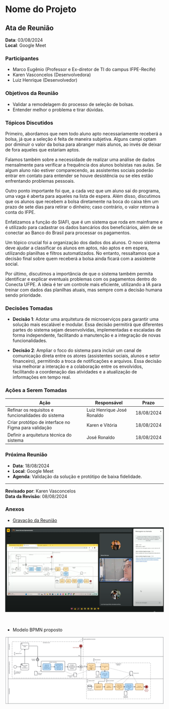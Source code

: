 # Nome do Projeto

## Ata de Reunião

**Data**: 03/08/2024  
**Local**: Google Meet

### Participantes
- Marco Eugênio (Professor e Ex-diretor de TI do campus IFPE-Recife)
- Karen Vasconcelos (Desenvolvedora)
- Luiz Henrique (Desenvolvedor)

### Objetivos da Reunião
- Validar a remodelagem do processo de seleção de bolsas.
- Entender melhor o problema e tirar dúvidas.

### Tópicos Discutidos

Primeiro, abordamos que nem todo aluno apto necessariamente receberá a bolsa, já que a seleção é feita de maneira subjetiva. Alguns campi optam por diminuir o valor da bolsa para abranger mais alunos, ao invés de deixar de fora aqueles que estariam aptos.

Falamos também sobre a necessidade de realizar uma análise de dados mensalmente para verificar a frequência dos alunos bolsistas nas aulas. Se algum aluno não estiver comparecendo, as assistentes sociais poderão entrar em contato para entender se houve desistência ou se eles estão enfrentando problemas pessoais.

Outro ponto importante foi que, a cada vez que um aluno sai do programa, uma vaga é aberta para aqueles na lista de espera. Além disso, discutimos que os alunos que recebem a bolsa diretamente na boca do caixa têm um prazo de sete dias para retirar o dinheiro; caso contrário, o valor retorna à conta do IFPE.

Enfatizamos a função do SIAFI, que é um sistema que roda em mainframe e é utilizado para cadastrar os dados bancários dos beneficiários, além de se conectar ao Banco do Brasil para processar os pagamentos.

Um tópico crucial foi a organização dos dados dos alunos. O novo sistema deve ajudar a classificar os alunos em aptos, não aptos e em espera, utilizando planilhas e filtros automatizados. No entanto, ressaltamos que a decisão final sobre quem receberá a bolsa ainda ficará com a assistente social.

Por último, discutimos a importância de que o sistema também permita identificar e explicar eventuais problemas com os pagamentos dentro do Conecta UFPE. A ideia é ter um controle mais eficiente, utilizando a IA para treinar com dados das planilhas atuais, mas sempre com a decisão humana sendo prioridade.

### Decisões Tomadas
- **Decisão 1**: Adotar uma arquitetura de microserviços para garantir uma solução mais escalável e modular. Essa decisão permitirá que diferentes partes do sistema sejam desenvolvidas, implementadas e escaladas de forma independente, facilitando a manutenção e a integração de novas funcionalidades.

- **Decisão 2**: Ampliar o foco do sistema para incluir um canal de comunicação direta entre os atores (assistentes sociais, alunos e setor financeiro), permitindo a troca de notificações e arquivos. Essa decisão visa melhorar a interação e a colaboração entre os envolvidos, facilitando a coordenação das atividades e a atualização de informações em tempo real.


### Ações a Serem Tomadas
Ação         | Responsável   | Prazo
------------ | ------------- | -------------
Refinar os requisitos e funcionalidades do sistema | Luiz Henrique José Ronaldo | 18/08/2024
Criar protótipo de interface no Figma para validação | Karen e Vitória | 18/08/2024
Definir a arquitetura técnica do sistema | José Ronaldo | 18/08/2024

### Próxima Reunião
- **Data**: 18/08/2024
- **Local**: Google Meet
- **Agenda**: Validação da solução e protótipo de baixa fidelidade.

---

**Revisado por**: Karen Vasconcelos   
**Data da Revisão**: 08/08/2024


### Anexos

- [Gravação da Reunião](https://drive.google.com/file/d/1ZBpx2LsSApbhXLPB1Hdbkv-kNKrPduyh/view?usp=sharing)

![Reunião](../../.github/images/meeting-with-client-06-08-2024.png)

<br>

- Modelo BPMN proposto

![Modelo as-is](../../.github/images/to-be.svg)